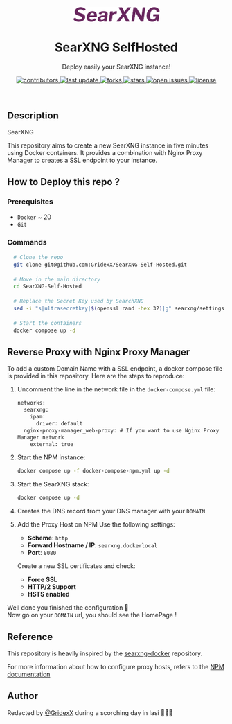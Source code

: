 <div align="center">

  <img src="assets/logo.png" alt="logo" width="200" height="auto" />
  <h1>SearXNG SelfHosted</h1>
  
  <p>
    Deploy easily your SearXNG instance!
  </p>

  
  
<!-- Badges -->
<p>
  <a href="https://github.com/GridexX/SearXNG-Self-Hosted/graphs/contributors">
    <img src="https://img.shields.io/github/contributors/GridexX/SearXNG-Self-Hosted" alt="contributors" />
  </a>
  <a href="">
    <img src="https://img.shields.io/github/last-commit/GridexX/SearXNG-Self-Hosted" alt="last update" />
  </a>
  <a href="https://github.com/GridexX/SearXNG-Self-Hosted/network/members">
    <img src="https://img.shields.io/github/forks/GridexX/SearXNG-Self-Hosted" alt="forks" />
  </a>
  <a href="https://github.com/GridexX/SearXNG-Self-Hosted/stargazers">
    <img src="https://img.shields.io/github/stars/GridexX/SearXNG-Self-Hosted" alt="stars" />
  </a>
  <a href="https://github.com/GridexX/SearXNG-Self-Hosted/issues/">
    <img src="https://img.shields.io/github/issues/GridexX/SearXNG-Self-Hosted" alt="open issues" />
  </a>
  <a href="https://github.com/GridexX/SearXNG-Self-Hosted/blob/master/LICENSE">
    <img src="https://img.shields.io/github/license/GridexX/SearXNG-Self-Hosted.svg" alt="license" />
  </a>
</p>
   
</div>

<br />


## Description

SearXNG

This repository aims to create a new SearXNG instance in five minutes using Docker containers.
It provides a combination with Nginx Proxy Manager to creates a SSL endpoint to your instance.

## How to Deploy this repo ?

### Prerequisites

- `Docker` ~ 20
- `Git`

### Commands

```bash
  # Clone the repo
  git clone git@github.com:GridexX/SearXNG-Self-Hosted.git

  # Move in the main directory
  cd SearXNG-Self-Hosted

  # Replace the Secret Key used by SearchXNG
  sed -i "s|ultrasecretkey|$(openssl rand -hex 32)|g" searxng/settings.yml

  # Start the containers
  docker compose up -d
```

## Reverse Proxy with Nginx Proxy Manager

To add a custom Domain Name with a SSL endpoint, a docker compose file is provided in this repository.
Here are the steps to reproduce:

1. Uncomment the line in the network file in the `docker-compose.yml` file:

    ```docker
    networks:
      searxng:
        ipam:
          driver: default
      nginx-proxy-manager_web-proxy: # If you want to use Nginx Proxy Manager network
        external: true
    ```

2. Start the NPM instance:

    ```bash
    docker compose up -f docker-compose-npm.yml up -d 
    ```

3. Start the SearXNG stack:

    ```bash
    docker compose up -d
    ```

4. Creates the DNS record from your DNS manager with your `DOMAIN`
5. Add the Proxy Host on NPM
  Use the following settings:
     - **Scheme**: `http`
     - **Forward Hostname / IP**: `searxng.dockerlocal`
     - **Port**: `8080`

    Create a new SSL certificates and check:

    - **Force SSL**
    - **HTTP/2 Support**
    - **HSTS enabled**

  Well done you finished the configuration 🥳  
  Now go on your `DOMAIN` url, you should see the HomePage !

## Reference

This repository is heavily inspired by the [searxng-docker](https://github.com/searxng/searxng-docker) repository.

For more information about how to configure proxy hosts, refers to the [NPM documentation](https://nginxproxymanager.com/)

## Author

Redacted by [@GridexX](https://github.com/gridexx) during a scorching day in Iasi 🥵🇷🇴
